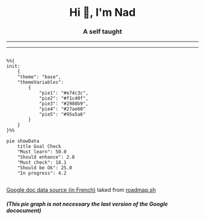 <h1 align="center">Hi 👋, I'm Nad</h1>
<h3 align="center">A self taught</h3>

---------------------
---------------------

```mermaid

%%{
init: 
    {
    "theme": "base",
    "themeVariables": 
        {   
            "pie1": "#e74c3c",
            "pie2": "#f1c40f",
            "pie3": "#2980b9",
            "pie4": "#27ae60"
            "pie5": "#95a5a6"
        }
    }
}%%

pie showData
    title Goal Check
    "Must learn": 50.0
    "Should enhance": 2.8
    "Must check": 18.1
    "Should be Ok": 25.0
    "In progress": 4.2


```
[Google doc data source (in French)](https://docs.google.com/spreadsheets/d/1j2XY_vpv0M_gYIrJ4xeTp9vO3Vr90mrW/edit?usp=sharing&ouid=117876886799053011461&rtpof=true&sd=true) taked from [roadmap.sh](https://roadmap.sh/backend) 

##### _(This pie graph is not necessary the last version of the Google dococument)_